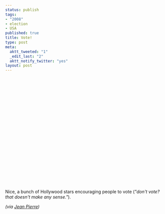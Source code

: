 ```yaml
--- 
status: publish
tags: 
- "2008"
- election
- USA
published: true
title: Vote!
type: post
meta: 
  aktt_tweeted: "1"
  _edit_last: "2"
  aktt_notify_twitter: "yes"
layout: post
---
```

<object width="425" height="344"><param name="movie" value="http://www.youtube.com/v/fX40RsSLwF4&hl=en&fs=1"></param><param name="allowFullScreen" value="true"></param><param name="allowscriptaccess" value="always"></param><embed src="http://www.youtube.com/v/fX40RsSLwF4&hl=en&fs=1" type="application/x-shockwave-flash" allowscriptaccess="always" allowfullscreen="true" width="425" height="344"></embed></object>

Nice, a bunch of Hollywood stars encouraging people to vote (<em>"don't vote? that doesn't make any sense."</em>).

<em>(via <a href="http://blog.jeanpierre.de/2008/11/02/november-4-get-out-and-vote/">Jean Pierre</a>)</em>
